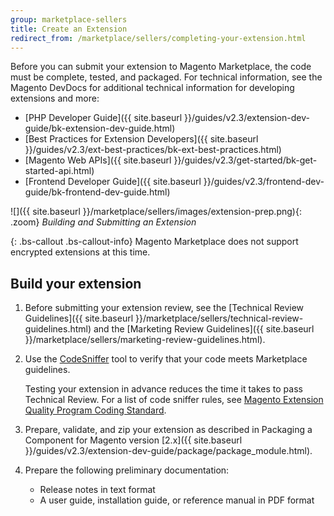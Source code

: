 ```yaml
---
group: marketplace-sellers
title: Create an Extension
redirect_from: /marketplace/sellers/completing-your-extension.html
---
```


Before you can submit your extension to Magento Marketplace, the code must be complete, tested, and packaged. For technical information, see the Magento DevDocs for additional technical information for developing extensions and more:

-  [PHP Developer Guide]({{ site.baseurl }}/guides/v2.3/extension-dev-guide/bk-extension-dev-guide.html)
-  [Best Practices for Extension Developers]({{ site.baseurl }}/guides/v2.3/ext-best-practices/bk-ext-best-practices.html)
-  [Magento Web APIs]({{ site.baseurl }}/guides/v2.3/get-started/bk-get-started-api.html)
-  [Frontend Developer Guide]({{ site.baseurl }}/guides/v2.3/frontend-dev-guide/bk-frontend-dev-guide.html)

![]({{ site.baseurl }}/marketplace/sellers/images/extension-prep.png){: .zoom}
_Building and Submitting an Extension_

{: .bs-callout .bs-callout-info}
Magento Marketplace does not support encrypted extensions at this time.

## Build your extension

1. Before submitting your extension review, see the [Technical Review Guidelines]({{ site.baseurl }}/marketplace/sellers/technical-review-guidelines.html) and the [Marketing Review Guidelines]({{ site.baseurl }}/marketplace/sellers/marketing-review-guidelines.html).

1. Use the [CodeSniffer][1] tool to verify that your code meets Marketplace guidelines.

   Testing your extension in advance reduces the time it takes to pass Technical Review. For a list of code sniffer rules, see [Magento Extension Quality Program Coding Standard][2].

1. Prepare, validate, and zip your extension as described in Packaging a Component for Magento version [2.x]({{ site.baseurl }}/guides/v2.3/extension-dev-guide/package/package_module.html).

1. Prepare the following preliminary documentation:

   -  Release notes in text format
   -  A user guide, installation guide, or reference manual in PDF format

[1]: https://github.com/squizlabs/PHP_CodeSniffer
[2]: https://github.com/magento/marketplace-eqp
